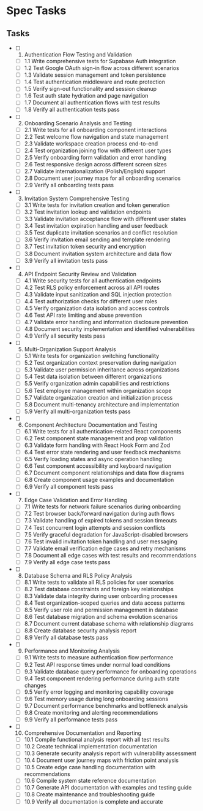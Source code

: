 # Spec Tasks

## Tasks

- [ ] 1. Authentication Flow Testing and Validation
  - [ ] 1.1 Write comprehensive tests for Supabase Auth integration
  - [ ] 1.2 Test Google OAuth sign-in flow across different scenarios
  - [ ] 1.3 Validate session management and token persistence
  - [ ] 1.4 Test authentication middleware and route protection
  - [ ] 1.5 Verify sign-out functionality and session cleanup
  - [ ] 1.6 Test auth state hydration and page navigation
  - [ ] 1.7 Document all authentication flows with test results
  - [ ] 1.8 Verify all authentication tests pass

- [ ] 2. Onboarding Scenario Analysis and Testing
  - [ ] 2.1 Write tests for all onboarding component interactions
  - [ ] 2.2 Test welcome flow navigation and state management
  - [ ] 2.3 Validate workspace creation process end-to-end
  - [ ] 2.4 Test organization joining flow with different user types
  - [ ] 2.5 Verify onboarding form validation and error handling
  - [ ] 2.6 Test responsive design across different screen sizes
  - [ ] 2.7 Validate internationalization (Polish/English) support
  - [ ] 2.8 Document user journey maps for all onboarding scenarios
  - [ ] 2.9 Verify all onboarding tests pass

- [ ] 3. Invitation System Comprehensive Testing
  - [ ] 3.1 Write tests for invitation creation and token generation
  - [ ] 3.2 Test invitation lookup and validation endpoints
  - [ ] 3.3 Validate invitation acceptance flow with different user states
  - [ ] 3.4 Test invitation expiration handling and user feedback
  - [ ] 3.5 Test duplicate invitation scenarios and conflict resolution
  - [ ] 3.6 Verify invitation email sending and template rendering
  - [ ] 3.7 Test invitation token security and encryption
  - [ ] 3.8 Document invitation system architecture and data flow
  - [ ] 3.9 Verify all invitation tests pass

- [ ] 4. API Endpoint Security Review and Validation
  - [ ] 4.1 Write security tests for all authentication endpoints
  - [ ] 4.2 Test RLS policy enforcement across all API routes
  - [ ] 4.3 Validate input sanitization and SQL injection protection
  - [ ] 4.4 Test authorization checks for different user roles
  - [ ] 4.5 Verify organization data isolation and access controls
  - [ ] 4.6 Test API rate limiting and abuse prevention
  - [ ] 4.7 Validate error handling and information disclosure prevention
  - [ ] 4.8 Document security implementation and identified vulnerabilities
  - [ ] 4.9 Verify all security tests pass

- [ ] 5. Multi-Organization Support Analysis
  - [ ] 5.1 Write tests for organization switching functionality
  - [ ] 5.2 Test organization context preservation during navigation
  - [ ] 5.3 Validate user permission inheritance across organizations
  - [ ] 5.4 Test data isolation between different organizations
  - [ ] 5.5 Verify organization admin capabilities and restrictions
  - [ ] 5.6 Test employee management within organization scope
  - [ ] 5.7 Validate organization creation and initialization process
  - [ ] 5.8 Document multi-tenancy architecture and implementation
  - [ ] 5.9 Verify all multi-organization tests pass

- [ ] 6. Component Architecture Documentation and Testing
  - [ ] 6.1 Write tests for all authentication-related React components
  - [ ] 6.2 Test component state management and prop validation
  - [ ] 6.3 Validate form handling with React Hook Form and Zod
  - [ ] 6.4 Test error state rendering and user feedback mechanisms
  - [ ] 6.5 Verify loading states and async operation handling
  - [ ] 6.6 Test component accessibility and keyboard navigation
  - [ ] 6.7 Document component relationships and data flow diagrams
  - [ ] 6.8 Create component usage examples and documentation
  - [ ] 6.9 Verify all component tests pass

- [ ] 7. Edge Case Validation and Error Handling
  - [ ] 7.1 Write tests for network failure scenarios during onboarding
  - [ ] 7.2 Test browser back/forward navigation during auth flows
  - [ ] 7.3 Validate handling of expired tokens and session timeouts
  - [ ] 7.4 Test concurrent login attempts and session conflicts
  - [ ] 7.5 Verify graceful degradation for JavaScript-disabled browsers
  - [ ] 7.6 Test invalid invitation token handling and user messaging
  - [ ] 7.7 Validate email verification edge cases and retry mechanisms
  - [ ] 7.8 Document all edge cases with test results and recommendations
  - [ ] 7.9 Verify all edge case tests pass

- [ ] 8. Database Schema and RLS Policy Analysis
  - [ ] 8.1 Write tests to validate all RLS policies for user scenarios
  - [ ] 8.2 Test database constraints and foreign key relationships
  - [ ] 8.3 Validate data integrity during user onboarding processes
  - [ ] 8.4 Test organization-scoped queries and data access patterns
  - [ ] 8.5 Verify user role and permission management in database
  - [ ] 8.6 Test database migration and schema evolution scenarios
  - [ ] 8.7 Document current database schema with relationship diagrams
  - [ ] 8.8 Create database security analysis report
  - [ ] 8.9 Verify all database tests pass

- [ ] 9. Performance and Monitoring Analysis
  - [ ] 9.1 Write tests to measure authentication flow performance
  - [ ] 9.2 Test API response times under normal load conditions
  - [ ] 9.3 Validate database query performance for onboarding operations
  - [ ] 9.4 Test component rendering performance during auth state changes
  - [ ] 9.5 Verify error logging and monitoring capability coverage
  - [ ] 9.6 Test memory usage during long onboarding sessions
  - [ ] 9.7 Document performance benchmarks and bottleneck analysis
  - [ ] 9.8 Create monitoring and alerting recommendations
  - [ ] 9.9 Verify all performance tests pass

- [ ] 10. Comprehensive Documentation and Reporting
  - [ ] 10.1 Compile functional analysis report with all test results
  - [ ] 10.2 Create technical implementation documentation
  - [ ] 10.3 Generate security analysis report with vulnerability assessment
  - [ ] 10.4 Document user journey maps with friction point analysis
  - [ ] 10.5 Create edge case handling documentation with recommendations
  - [ ] 10.6 Compile system state reference documentation
  - [ ] 10.7 Generate API documentation with examples and testing guide
  - [ ] 10.8 Create maintenance and troubleshooting guide
  - [ ] 10.9 Verify all documentation is complete and accurate